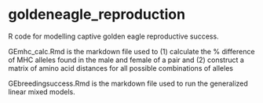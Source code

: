 # goldeneagle_reproduction

R code for modelling captive golden eagle reproductive success.

  GEmhc_calc.Rmd is the markdown file used to (1) calculate the % difference of MHC alleles found in the male and female of a pair and (2) construct a matrix of amino acid distances for all possible combinations of alleles
 
  GEbreedingsuccess.Rmd is the markdown file used to run the generalized linear mixed models.
